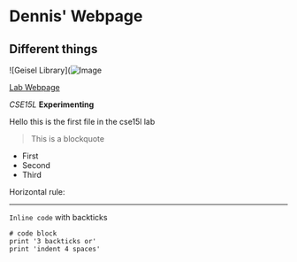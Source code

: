
# Dennis' Webpage
## Different things
![Geisel Library](![Image](https://ucsdnews.ucsd.edu/news_uploads/210115-Geisel-139DSC_7412-UCSanDiego-ErikJepsen.jpg)


[Lab Webpage](https://ucsd-cse15l-w22.github.io/week/week2/)

*CSE15L*
**Experimenting**

Hello this is the first file in the cse15l lab

> This is a blockquote

* First
* Second
* Third

Horizontal rule:

---

`Inline code` with backticks

```
# code block
print '3 backticks or'
print 'indent 4 spaces'
```
